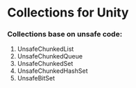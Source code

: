 # Collections for Unity
### Collections base on unsafe code:
1. UnsafeChunkedList
2. UnsafeChunkedQueue
3. UnsafeChunkedSet
4. UnsafeChunkedHashSet
5. UnsafeBitSet